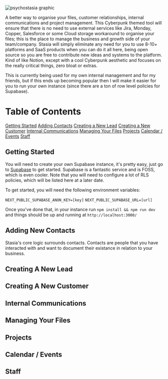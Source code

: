 ![psychostasia graphic](https://user-images.githubusercontent.com/99398403/222959200-11668430-670f-4454-91f2-815d1161916d.png)


A better way to organise your files, customer relationships, internal communications and project management. This Cyberpunk themed tool will ensure that there is no need to use external services like Jira, Monday, Copper, Salesforce or some Cloud storage workaround to organise your files; this is the place to manage the business and growth side of your team/company. Stasia will simply eliminate any need for you to use 8-10+ platforms and SaaS products when you can do it all here, being open source so you are free to contribute new ideas and systems to the platform. Kind of like Notion, except with a cool Cyberpunk aesthetic and focuses on the really critical things, zero bloat or extras.

This is currently being used for my own internal management and for my friends, but if this ends up becoming popular then I will make it easier for you to run your own instance (since there are a ton of row level policies for Supabase).

# Table of Contents
[Getting Started](#getting-started)
[Adding Contacts](#adding-new-contacts)
[Creating a New Lead](#creating-a-new-lead)
[Creating a New Customer](#creating-a-new-customer)
[Internal Communications](#internal-communications)
[Managing Your Files](#managing-your-files)
[Projects](#projects)
[Calendar / Events](#calendar-/-events)
[Staff](#staff)


## Getting Started
You will need to create your own Supabase instance, it's pretty easy, just go to [Supabase](https://supabase.com/) to get started. Supabase is a fantastic service and is FOSS, which is even cooler. Note that you will need to configure a lot of RLS policies, which will be listed here at a later date.

To get started, you will need the following environment variables:

`NEXT_PUBLIC_SUPABASE_ANON_KEY=[key]`
`NEXT_PUBLIC_SUPABASE_URL=[url]`

Once you've done that, in your instance run `npm install && npm run dev` and things should be up and running at `http://localhost:3000/`

## Adding New Contacts
Stasia's core logic surrounds contacts. Contacts are people that you have interacted with and want to document their existance in relation to your business.


## Creating A New Lead


## Creating A New Customer


## Internal Communications


## Managing Your Files


## Projects


## Calendar / Events


## Staff


